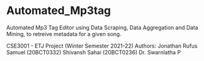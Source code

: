 # Automated_Mp3tag
Automated Mp3 Tag Editor using Data Scraping, Data Aggregation and Data Mining, to retreive metadata for a given song.

CSE3001 - ETJ Project (Winter Semester 2021-22)
Authors: Jonathan Rufus Samuel (20BCT0332)
         Shivansh Sahai (20BCT0236)
         Dr. Swarnlatha P
         
